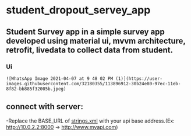 # student_dropout_servey_app

## Student Survey app in a simple survey app developed using material ui, mvvm architecture, retrofit, livedata to collect data from student.
### Ui
    ![WhatsApp Image 2021-04-07 at 9 48 02 PM (1)](https://user-images.githubusercontent.com/32180355/113896912-30b24e80-97ec-11eb-8f82-bb885f32005b.jpeg)



## connect with server:
   -Replace the BASE_URL of [strings.xml](https://github.com/zawad2221/student_dropout_servey_app/blob/newBackAproach/StudentSurvey/app/src/newBackAproach/res/values/strings.xml) with your api base address.(Ex: http://10.0.2.2:8000 -> http://www.myapi.com)
